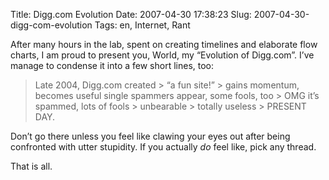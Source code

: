 Title: Digg.com Evolution
Date: 2007-04-30 17:38:23
Slug: 2007-04-30-digg-com-evolution
Tags: en, Internet, Rant


After many hours in the lab, spent on creating timelines and elaborate flow
charts, I am proud to present you, World, my “Evolution of Digg.com”. I’ve
manage to condense it into a few short lines, too:

> Late 2004, Digg.com created > “a fun site!” > gains momentum, becomes useful
> single spammers appear, some fools, too > OMG it’s spammed, lots of fools >
unbearable > totally useless > PRESENT DAY.

Don’t go there unless you feel like clawing your eyes out after being
confronted with utter stupidity. If you actually _do_ feel like, pick any
thread.

That is all.
